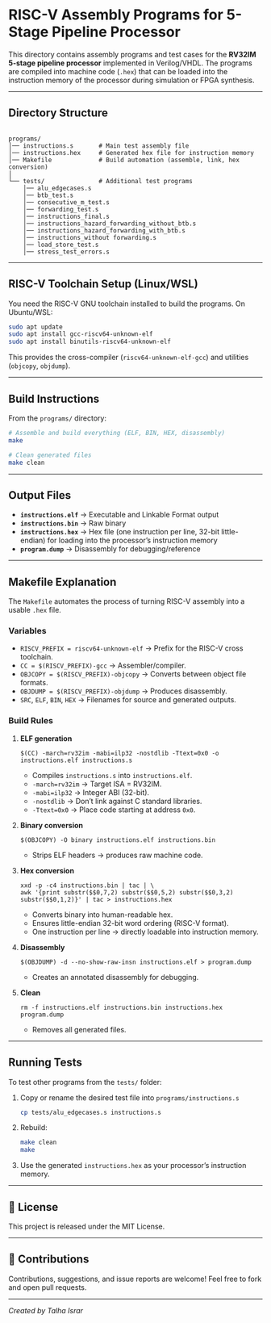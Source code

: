# RISC-V Assembly Programs for 5-Stage Pipeline Processor

This directory contains assembly programs and test cases for the **RV32IM 5-stage pipeline processor** implemented in Verilog/VHDL. The programs are compiled into machine code (`.hex`) that can be loaded into the instruction memory of the processor during simulation or FPGA synthesis.

---

## Directory Structure

```

programs/
│── instructions.s       # Main test assembly file
│── instructions.hex     # Generated hex file for instruction memory
│── Makefile             # Build automation (assemble, link, hex conversion)
│
└── tests/               # Additional test programs
    │── alu_edgecases.s
    │── btb_test.s
    │── consecutive_m_test.s
    │── forwarding_test.s
    │── instructions_final.s
    │── instructions_hazard_forwarding_without_btb.s
    │── instructions_hazard_forwarding_with_btb.s
    │── instructions_without forwarding.s
    │── load_store_test.s
    │── stress_test_errors.s

````

---

## RISC-V Toolchain Setup (Linux/WSL)

You need the RISC-V GNU toolchain installed to build the programs. On Ubuntu/WSL:

```bash
sudo apt update
sudo apt install gcc-riscv64-unknown-elf
sudo apt install binutils-riscv64-unknown-elf
````

This provides the cross-compiler (`riscv64-unknown-elf-gcc`) and utilities (`objcopy`, `objdump`).

---

## Build Instructions

From the `programs/` directory:

```bash
# Assemble and build everything (ELF, BIN, HEX, disassembly)
make

# Clean generated files
make clean
```

---

## Output Files

* **`instructions.elf`** → Executable and Linkable Format output
* **`instructions.bin`** → Raw binary
* **`instructions.hex`** → Hex file (one instruction per line, 32-bit little-endian) for loading into the processor’s instruction memory
* **`program.dump`** → Disassembly for debugging/reference

---

## Makefile Explanation

The `Makefile` automates the process of turning RISC-V assembly into a usable `.hex` file.

### Variables

* `RISCV_PREFIX = riscv64-unknown-elf` → Prefix for the RISC-V cross toolchain.
* `CC = $(RISCV_PREFIX)-gcc` → Assembler/compiler.
* `OBJCOPY = $(RISCV_PREFIX)-objcopy` → Converts between object file formats.
* `OBJDUMP = $(RISCV_PREFIX)-objdump` → Produces disassembly.
* `SRC`, `ELF`, `BIN`, `HEX` → Filenames for source and generated outputs.

### Build Rules

1. **ELF generation**

   ```make
   $(CC) -march=rv32im -mabi=ilp32 -nostdlib -Ttext=0x0 -o instructions.elf instructions.s
   ```

   * Compiles `instructions.s` into `instructions.elf`.
   * `-march=rv32im` → Target ISA = RV32IM.
   * `-mabi=ilp32` → Integer ABI (32-bit).
   * `-nostdlib` → Don’t link against C standard libraries.
   * `-Ttext=0x0` → Place code starting at address `0x0`.

2. **Binary conversion**

   ```make
   $(OBJCOPY) -O binary instructions.elf instructions.bin
   ```

   * Strips ELF headers → produces raw machine code.

3. **Hex conversion**

   ```make
   xxd -p -c4 instructions.bin | tac | \
   awk '{print substr($$0,7,2) substr($$0,5,2) substr($$0,3,2) substr($$0,1,2)}' | tac > instructions.hex
   ```

   * Converts binary into human-readable hex.
   * Ensures little-endian 32-bit word ordering (RISC-V format).
   * One instruction per line → directly loadable into instruction memory.

4. **Disassembly**

   ```make
   $(OBJDUMP) -d --no-show-raw-insn instructions.elf > program.dump
   ```

   * Creates an annotated disassembly for debugging.

5. **Clean**

   ```make
   rm -f instructions.elf instructions.bin instructions.hex program.dump
   ```

   * Removes all generated files.

---

## Running Tests

To test other programs from the `tests/` folder:

1. Copy or rename the desired test file into `programs/instructions.s`

   ```bash
   cp tests/alu_edgecases.s instructions.s
   ```
2. Rebuild:

   ```bash
   make clean
   make
   ```
3. Use the generated `instructions.hex` as your processor’s instruction memory.

---

## 📄 License

This project is released under the MIT License.

---

## 🤝 Contributions

Contributions, suggestions, and issue reports are welcome! Feel free to fork and open pull requests.

---

*Created by Talha Israr*  